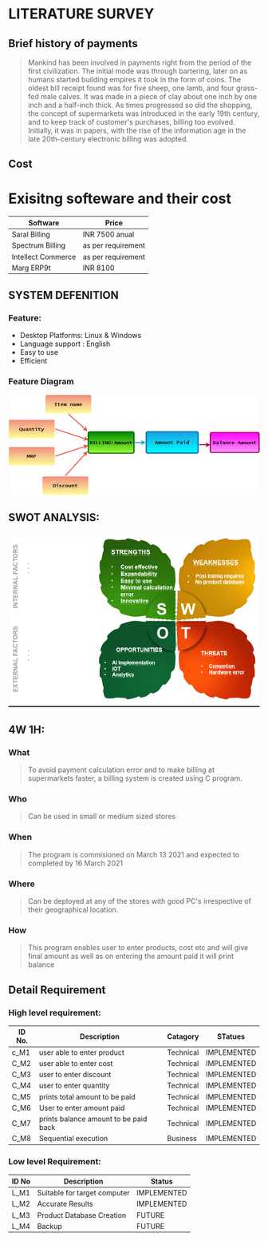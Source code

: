 
# LITERATURE SURVEY
## Brief history of payments
>Mankind has been involved in payments right from the period of the first civilization. The initial mode was through bartering, later on as humans started building empires it took in the form of coins. The oldest bill receipt found was for five sheep, one lamb, and four grass-fed male calves. It was made in a piece of clay about one inch by one inch and a half-inch thick. As times progressed so did the shopping, the concept of supermarkets was introduced in the early 19th century, and to keep track of customer's purchases, billing too evolved. Initially, it was in papers, with the rise of the information age in the late 20th-century electronic billing was adopted. 

## Cost
# Exisitng softeware and their cost
| Software           | Price               |
|--------------------|---------------------|
| Saral Billing      | INR 7500 anual      |
| Spectrum Billing   | as per requirement  |
| Intellect Commerce | as per requirement  |
| Marg ERP9t         | INR 8100            |

## SYSTEM DEFENITION
### Feature:
- Desktop Platforms: Linux & Windows
- Language support : English
- Easy to use
- Efficient

### Feature Diagram
![](https://github.com/malavika-m/mini_project/blob/3ab4720fb87b16bbce8cb7f9d8246735f5a54f2f/1_Requirements/feature_diag.png)

## SWOT ANALYSIS:
![](https://github.com/malavika-m/mini_project/blob/ac6bda24c680877fd803438b340c5f0025e6ee6e/1_Requirements/swot.png)

## 4W 1H:
### What
> To avoid payment calculation error and to make billing at supermarkets faster, a billing system is created using C program.
### Who
> Can be used in small or medium sized stores
### When
> The program is commisioned on March 13 2021 and expected to completed by 16 March 2021
### Where
> Can be deployed at any of the stores with good PC's irrespective of their geographical location.
### How
> This program enables user to enter products, cost etc and will give final amount as well as on entering the amount paid it will print balance 

## Detail Requirement
### High level requirement:

| ID No. | Description                           | Catagory  | STatues 
|--------|---------------------------------------|-----------|----------        
| c_M1   | user able to enter product            | Technical | IMPLEMENTED        
| C_M2   | user able to enter cost               | Technical | IMPLEMENTED
| C_M3   | user to enter discount                | Technical | IMPLEMENTED
| C_M4   | user to enter quantity                | Technical | IMPLEMENTED
| C_M5   | prints total amount to be paid        | Technical | IMPLEMENTED
| C_M6   | User to enter amount paid             | Technical | IMPLEMENTED
| C_M7   | prints balance amount to be paid back | Technical | IMPLEMENTED
| C_M8   | Sequential execution                  | Business  | IMPLEMENTED

### Low level Requirement:

| ID No | Description                  | Status       |
|-------|------------------------------|--------------|
| L_M1  | Suitable for target computer |  IMPLEMENTED |
| L_M2  | Accurate Results             | IMPLEMENTED  |
| L_M3  | Product Database Creation    | FUTURE       |
| L_M4  | Backup                       | FUTURE       |
